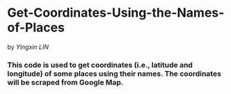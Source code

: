 # Get-Coordinates-Using-the-Names-of-Places
by *Yingxin LIN*
### This code is used to get coordinates (i.e., latitude and longitude) of some places using their names. The coordinates will be scraped from Google Map.
